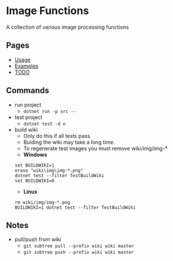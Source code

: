 # Image Functions #
A collection of various image processing functions

## Pages ##
* [Usage](../../wiki/usage)
* [Examples](../../wiki/examples)
* [TODO](../../wiki/todo)

## Commands ##
* run project
  * ```dotnet run -p src --```
* test project
  * ```dotnet test -d n```
* build wiki
  * Only do this if all tests pass.
  * Buiding the wiki may take a long time.
  * To regenerate test images you must remove wiki/img/img-*
  * **Windows**
  ```
  set BUILDWIKI=1
  erase "wiki\img\img-*.png"
  dotnet test --filter TestBuildWiki
  set BUILDWIKI=0
  ```
  * **Linux**
  ```
  rm wiki/img/img-*.png
  BUILDWIKI=1 dotnet test --filter TestBuildWiki
  ```

## Notes ##
* pull/push from wiki
  * ```git subtree pull --prefix wiki wiki master```
  * ```git subtree push --prefix wiki wiki master```
